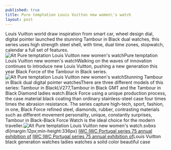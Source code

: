 ```yaml
---
published: true
title: Pure temptation Louis Vuitton new women\'s watch
layout: post
---
```

Louis Vuitton world draw inspiration from smart car, wheel design dial, digital pointer launched the stunning Tambour in Black dual watches, this series uses high strength steel shell, with time, dual time zones, stopwatch, calendar a full set of features.![Alt Pure temptation Louis Vuitton new women\'s watch](https://c2.staticflickr.com/6/5655/29869462134_37b6d8fa6a.jpg)Pure temptation Louis Vuitton new women\'s watchWalking on the waves of innovation continues to introduce new Louis Vuitton, pushing a new generation this year Black Force of the Tambour in Black series.![Alt Pure temptation Louis Vuitton new women\'s watch](https://c2.staticflickr.com/6/5464/30201725190_1330807e30_z.jpg)Stunning Tambour in Black dual digital pointer watchesThere are three different models of this series: Tambour in BlackLV277,Tambour in Black GMT and the Tambour in Black Diamond ladies watch.Black Force using a unique production process, the case material black coating than ordinary stainless-steel case four times times the abrasion resistance. The series capture high-tech, sport, fashion, in one, Black Force refined steel, diamonds, rubber, contrasting materials such as different movement personality, unique, constantly surprises, Tambour in Black-Black Force Watch is the ideal choice for the modern traveller.![Alt Pure temptation Louis Vuitton new women\'s watch](https://c2.staticflickr.com/6/5782/30201733730_99c34d7728_z.jpg).svbxs dl{margin:12px;min-height:336px} [IWC IWC Portugal series 75 annual exhibition of](https://paulfrankcase.wordpress.com/2016/08/28/iwc-iwc-portugal-series-75-annual-exhibition-of-new-products-and-watch-class/) [IWC IWC Portugal series 75 annual exhibition of](https://paulfrankcase.wordpress.com/2016/08/28/iwc-iwc-portugal-series-75-annual-exhibition-of-new-products-and-watch-class/)Louis Vuitton black generation watches ladies watches a solid color beautiful case